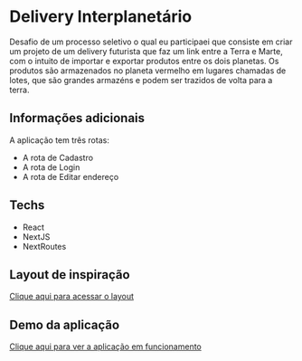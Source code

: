 # Delivery Interplanetário

Desafio de um processo seletivo o qual eu participaei que consiste em criar um projeto de um delivery futurista que faz um link entre a Terra e Marte, com o intuito de importar e exportar produtos entre os dois planetas. Os produtos são armazenados no planeta vermelho em lugares chamadas de lotes, que são grandes armazéns e podem ser trazidos de volta para a terra.

## Informações adicionais
A aplicação tem três rotas: 
* A rota de Cadastro
* A rota de Login
* A rota de Editar endereço

## Techs
* React
* NextJS
* NextRoutes

## Layout de inspiração
[Clique aqui para acessar o layout](https://dribbble.com/shots/19529820-Agency-contact-form-design/attachments/14659256?mode=media)

## Demo da aplicação
[Clique aqui para ver a aplicação em funcionamento](https://delivery-interplanetario-henna.vercel.app/)
